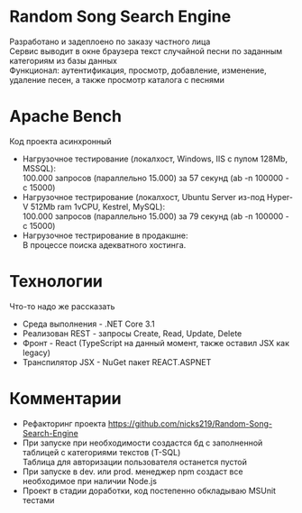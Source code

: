 # Random Song Search Engine 
Разработано и задеплоено по заказу частного лица   
Сервис выводит в окне браузера текст случайной песни по заданным категориям из базы данных  
Функционал: аутентификация, просмотр, добавление, изменение, удаление песен, а также просмотр каталога с песнями    
# Apache Bench
Код проекта асинхронный     
* Нагрузочное тестирование (локалхост, Windows, IIS с пулом 128Mb, MSSQL):     
100.000 запросов (параллельно 15.000) за 57 секунд (ab -n 100000 -c 15000)     
* Нагрузочное тестрирование (локалхост, Ubuntu Server из-под Hyper-V 512Mb ram 1vCPU, Kestrel, MySQL):    
100.000 запросов (параллельно 15.000) за 79 секунд (ab -n 100000 -c 15000)  
* Нагрузочное тестрирование в продакшне:  
В процессе поиска адекватного хостинга.        
# Технологии
Что-то надо же рассказать
* Среда выполнения - .NET Core 3.1   
* Реализован REST - запросы Create, Read, Update, Delete    
* Фронт - React (TypeScript на данный момент, также оставил JSX как legacy)     
* Транспилятор JSX - NuGet пакет REACT.ASPNET    
# Комментарии   
* Рефакторинг проекта https://github.com/nicks219/Random-Song-Search-Engine        
* При запуске при необходимости создастся бд с заполненной таблицей с категориями текстов (T-SQL)  
Таблица для авторизации пользователя останется пустой    
* При запуске в dev. или prod. менеджер npm создаст все необходимое при наличии Node.js        
* Проект в стадии доработки, код постепенно обкладываю MSUnit тестами   
